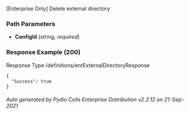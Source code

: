 






 
[Enterprise Only] Delete external directory  


### Path Parameters

 - **ConfigId** (_string, required_) 




### Response Example (200)
Response Type /definitions/entExternalDirectoryResponse

```
{
  "Success": true
}
```




###### Auto generated by Pydio Cells Enterprise Distribution v2.2.12 on 21-Sep-2021
